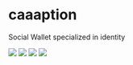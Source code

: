# caaaption

Social Wallet specialized in identity

<div>
    <img src="https://github.com/tomokisun/caaaption-ios/actions/workflows/ci.yml/badge.svg">
    <img src="https://github.com/tomokisun/caaaption-ios/actions/workflows/format.yml/badge.svg">
    <img src="https://img.shields.io/badge/language-Swift-orange.svg">
    <img src="https://img.shields.io/badge/platform-iOS%20-green.svg">
</div>